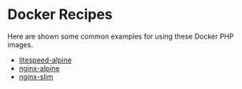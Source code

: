 # Docker Recipes

Here are shown some common examples for using these Docker PHP images.

* [litespeed-alpine](litespeed-alpine)
* [nginx-alpine](nginx-alpine)
* [nginx-slim](nginx-slim)
